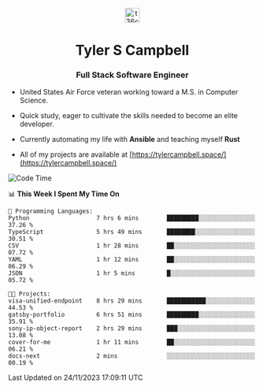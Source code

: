<p align="center">
<a href="https://www.linkedin.com/in/t36campbell" target="blank"><img align="center" src="https://ik.imagekit.io/t36campbell/Portfolio/linkedin.png.original_m8bbGgPh6.png" alt="t36campbell" height="30" width="30" /></a>
</p>
<h1 align="center">Tyler S Campbell</h1>
<h3 align="center">Full Stack Software Engineer</h3>

* United States Air Force veteran working toward a M.S. in Computer Science.

* Quick study, eager to cultivate the skills needed to become an elite developer.

* Currently automating my life with **Ansible** and teaching myself **Rust**

* All of my projects are available at [https://tylercampbell.space/](https://tylercampbell.space/)

<!--START_SECTION:waka-->
![Code Time](http://img.shields.io/badge/Code%20Time-3%2C002%20hrs%2057%20mins-blue)

📊 **This Week I Spent My Time On** 

```text
💬 Programming Languages: 
Python                   7 hrs 6 mins        █████████░░░░░░░░░░░░░░░░   37.26 % 
TypeScript               5 hrs 49 mins       ████████░░░░░░░░░░░░░░░░░   30.51 % 
CSV                      1 hr 28 mins        ██░░░░░░░░░░░░░░░░░░░░░░░   07.72 % 
YAML                     1 hr 12 mins        ██░░░░░░░░░░░░░░░░░░░░░░░   06.29 % 
JSON                     1 hr 5 mins         █░░░░░░░░░░░░░░░░░░░░░░░░   05.72 % 

🐱‍💻 Projects: 
visa-unified-endpoint    8 hrs 29 mins       ███████████░░░░░░░░░░░░░░   44.53 % 
gatsby-portfolio         6 hrs 51 mins       █████████░░░░░░░░░░░░░░░░   35.91 % 
sony-ip-object-report    2 hrs 29 mins       ███░░░░░░░░░░░░░░░░░░░░░░   13.08 % 
cover-for-me             1 hr 11 mins        ██░░░░░░░░░░░░░░░░░░░░░░░   06.21 % 
docs-next                2 mins              ░░░░░░░░░░░░░░░░░░░░░░░░░   00.19 % 
```


 Last Updated on 24/11/2023 17:09:11 UTC
<!--END_SECTION:waka-->
